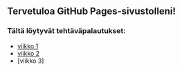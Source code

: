 ## Tervetuloa GitHub Pages-sivustolleni!
### Tältä löytyvät tehtäväpalautukset:
* [viikko 1](vko1.html)
* [viikko 2](vko2.md)
* [viikko 3]
